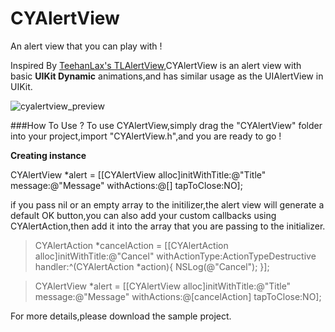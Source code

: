 # CYAlertView

An alert view that you can play with !

Inspired By [TeehanLax's TLAlertView](https://github.com/TeehanLax/TLAlertView),CYAlertView is an alert view with basic **UIKit Dynamic** animations,and has similar usage as the UIAlertView in UIKit. 

![cyalertview_preview](https://cloud.githubusercontent.com/assets/14084540/9724893/a857cdc6-5610-11e5-8a59-9b9bb195b258.gif)


###How To Use ?
To use CYAlertView,simply drag the "CYAlertView" folder into your project,import "CYAlertView.h",and you are ready to go ! 

**Creating instance**

<objective-c> CYAlertView *alert = [[CYAlertView alloc]initWithTitle:@"Title" message:@"Message" withActions:@[] tapToClose:NO];</objective-c> 


if you pass nil or an empty array to the initilizer,the alert view will generate a default OK button,you can also add your custom callbacks using CYAlertAction,then add it into the array that you are passing to the initializer.


>CYAlertAction *cancelAction = [[CYAlertAction alloc]initWithTitle:@"Cancel" withActionType:ActionTypeDestructive handler:^(CYAlertAction *action){
        NSLog(@"Cancel");
}];

> CYAlertView *alert = [[CYAlertView alloc]initWithTitle:@"Title" message:@"Message" withActions:@[cancelAction] tapToClose:NO];

For more details,please download the sample project.
